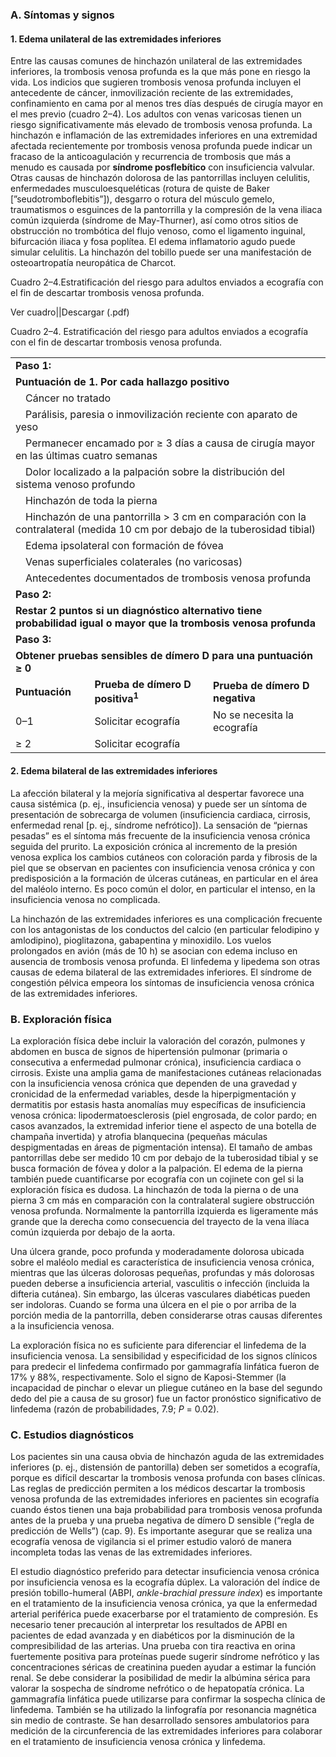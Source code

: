 ### A. Síntomas y signos

#### 1. Edema unilateral de las extremidades inferiores

Entre las causas comunes de hinchazón unilateral de las extremidades inferiores, la trombosis venosa profunda es la que más pone en riesgo la vida. Los indicios que sugieren trombosis venosa profunda incluyen el antecedente de cáncer, inmovilización reciente de las extremidades, confinamiento en cama por al menos tres días después de cirugía mayor en el mes previo (cuadro 2–4). Los adultos con venas varicosas tienen un riesgo significativamente más elevado de trombosis venosa profunda. La hinchazón e inflamación de las extremidades inferiores en una extremidad afectada recientemente por trombosis venosa profunda puede indicar un fracaso de la anticoagulación y recurrencia de trombosis que más a menudo es causada por **síndrome posflebítico** con insuficiencia valvular. Otras causas de hinchazón dolorosa de las pantorrillas incluyen celulitis, enfermedades musculoesqueléticas (rotura de quiste de Baker [”seudotromboflebitis”]), desgarro o rotura del músculo gemelo, traumatismos o esguinces de la pantorrilla y la compresión de la vena iliaca común izquierda (síndrome de May-Thurner), así como otros sitios de obstrucción no trombótica del flujo venoso, como el ligamento inguinal, bifurcación iliaca y fosa poplítea. El edema inflamatorio agudo puede simular celulitis. La hinchazón del tobillo puede ser una manifestación de osteoartropatía neuropática de Charcot.

Cuadro 2–4.Estratificación del riesgo para adultos enviados a ecografía con el fin de descartar trombosis venosa profunda.

Ver cuadro||Descargar (.pdf)

Cuadro 2–4. Estratificación del riesgo para adultos enviados a ecografía con el fin de descartar trombosis venosa profunda.

<table role="presentation"><tbody><tr><td colspan="3" rowspan="1"><strong xmlns:xlink="http://www.w3.org/1999/xlink">Paso 1:</strong></td></tr><tr><td colspan="3" rowspan="1"><strong xmlns:xlink="http://www.w3.org/1999/xlink">Puntuación de 1. Por cada hallazgo positivo</strong></td></tr><tr><td colspan="3" rowspan="1"> Cáncer no tratado</td></tr><tr><td colspan="3" rowspan="1"> Parálisis, paresia o inmovilización reciente con aparato de yeso</td></tr><tr><td colspan="3" rowspan="1"> Permanecer encamado por ≥ 3 días a causa de cirugía mayor en las últimas cuatro semanas</td></tr><tr><td colspan="3" rowspan="1"> Dolor localizado a la palpación sobre la distribución del sistema venoso profundo</td></tr><tr><td colspan="3" rowspan="1"> Hinchazón de toda la pierna</td></tr><tr><td colspan="3" rowspan="1"> Hinchazón de una pantorrilla &gt; 3 cm en comparación con la contralateral (medida 10 cm por debajo de la tuberosidad tibial)</td></tr><tr><td colspan="3" rowspan="1"> Edema ipsolateral con formación de fóvea</td></tr><tr><td colspan="3" rowspan="1"> Venas superficiales colaterales (no varicosas)</td></tr><tr><td colspan="3" rowspan="1"> Antecedentes documentados de trombosis venosa profunda</td></tr><tr><td colspan="3" rowspan="1"><strong xmlns:xlink="http://www.w3.org/1999/xlink">Paso 2:</strong></td></tr><tr><td colspan="3" rowspan="1"><strong xmlns:xlink="http://www.w3.org/1999/xlink">Restar 2 puntos si un diagnóstico alternativo tiene probabilidad igual o mayor que la trombosis venosa profunda</strong></td></tr><tr><td colspan="3" rowspan="1"><strong xmlns:xlink="http://www.w3.org/1999/xlink">Paso 3:</strong></td></tr><tr><td colspan="3" rowspan="1"><strong xmlns:xlink="http://www.w3.org/1999/xlink">Obtener pruebas sensibles de dímero D para una puntuación ≥ 0</strong></td></tr><tr><td colspan="1" rowspan="1"><strong xmlns:xlink="http://www.w3.org/1999/xlink">Puntuación</strong></td><td colspan="1" rowspan="1"><strong xmlns:xlink="http://www.w3.org/1999/xlink">Prueba de dímero D positiva</strong><sup><strong>1</strong></sup></td><td colspan="1" rowspan="1"><strong xmlns:xlink="http://www.w3.org/1999/xlink">Prueba de dímero D negativa</strong></td></tr><tr><td colspan="1" rowspan="1">0–1</td><td colspan="1" rowspan="1">Solicitar ecografía</td><td colspan="1" rowspan="1">No se necesita la ecografía</td></tr><tr><td colspan="1" rowspan="1">≥ 2</td><td colspan="1" rowspan="1">Solicitar ecografía</td><td colspan="1" rowspan="1"></td></tr></tbody></table>

#### 2. Edema bilateral de las extremidades inferiores

La afección bilateral y la mejoría significativa al despertar favorece una causa sistémica (p. ej., insuficiencia venosa) y puede ser un síntoma de presentación de sobrecarga de volumen (insuficiencia cardiaca, cirrosis, enfermedad renal [p. ej., síndrome nefrótico]). La sensación de “piernas pesadas” es el síntoma más frecuente de la insuficiencia venosa crónica seguida del prurito. La exposición crónica al incremento de la presión venosa explica los cambios cutáneos con coloración parda y fibrosis de la piel que se observan en pacientes con insuficiencia venosa crónica y con predisposición a la formación de úlceras cutáneas, en particular en el área del maléolo interno. Es poco común el dolor, en particular el intenso, en la insuficiencia venosa no complicada.

La hinchazón de las extremidades inferiores es una complicación frecuente con los antagonistas de los conductos del calcio (en particular felodipino y amlodipino), pioglitazona, gabapentina y minoxidilo. Los vuelos prolongados en avión (más de 10 h) se asocian con edema incluso en ausencia de trombosis venosa profunda. El linfedema y lipedema son otras causas de edema bilateral de las extremidades inferiores. El síndrome de congestión pélvica empeora los síntomas de insuficiencia venosa crónica de las extremidades inferiores.

### B. Exploración física

La exploración física debe incluir la valoración del corazón, pulmones y abdomen en busca de signos de hipertensión pulmonar (primaria o consecutiva a enfermedad pulmonar crónica), insuficiencia cardiaca o cirrosis. Existe una amplia gama de manifestaciones cutáneas relacionadas con la insuficiencia venosa crónica que dependen de una gravedad y cronicidad de la enfermedad variables, desde la hiperpigmentación y dermatitis por estasis hasta anomalías muy específicas de insuficiencia venosa crónica: lipodermatoesclerosis (piel engrosada, de color pardo; en casos avanzados, la extremidad inferior tiene el aspecto de una botella de champaña invertida) y atrofia blanquecina (pequeñas máculas despigmentadas en áreas de pigmentación intensa). El tamaño de ambas pantorrillas debe ser medido 10 cm por debajo de la tuberosidad tibial y se busca formación de fóvea y dolor a la palpación. El edema de la pierna también puede cuantificarse por ecografía con un cojinete con gel si la exploración física es dudosa. La hinchazón de toda la pierna o de una pierna 3 cm más en comparación con la contralateral sugiere obstrucción venosa profunda. Normalmente la pantorrilla izquierda es ligeramente más grande que la derecha como consecuencia del trayecto de la vena ilíaca común izquierda por debajo de la aorta.

Una úlcera grande, poco profunda y moderadamente dolorosa ubicada sobre el maléolo medial es característica de insuficiencia venosa crónica, mientras que las úlceras dolorosas pequeñas, profundas y más dolorosas pueden deberse a insuficiencia arterial, vasculitis o infección (incluida la difteria cutánea). Sin embargo, las úlceras vasculares diabéticas pueden ser indoloras. Cuando se forma una úlcera en el pie o por arriba de la porción media de la pantorrilla, deben considerarse otras causas diferentes a la insuficiencia venosa.

La exploración física no es suficiente para diferenciar el linfedema de la insuficiencia venosa. La sensibilidad y especificidad de los signos clínicos para predecir el linfedema confirmado por gammagrafía linfática fueron de 17% y 88%, respectivamente. Solo el signo de Kaposi-Stemmer (la incapacidad de pinchar o elevar un pliegue cutáneo en la base del segundo dedo del pie a causa de su grosor) fue un factor pronóstico significativo de linfedema (razón de probabilidades, 7.9; _P_ = 0.02).

### C. Estudios diagnósticos

Los pacientes sin una causa obvia de hinchazón aguda de las extremidades inferiores (p. ej., distensión de pantorilla) deben ser sometidos a ecografía, porque es difícil descartar la trombosis venosa profunda con bases clínicas. Las reglas de predicción permiten a los médicos descartar la trombosis venosa profunda de las extremidades inferiores en pacientes sin ecografía cuando éstos tienen una baja probabilidad para trombosis venosa profunda antes de la prueba y una prueba negativa de dímero D sensible (“regla de predicción de Wells”) (cap. 9). Es importante asegurar que se realiza una ecografía venosa de vigilancia si el primer estudio valoró de manera incompleta todas las venas de las extremidades inferiores.

El estudio diagnóstico preferido para detectar insuficiencia venosa crónica por insuficiencia venosa es la ecografía dúplex. La valoración del índice de presión tobillo-humeral (ABPI, _ankle-brachial pressure index_) es importante en el tratamiento de la insuficiencia venosa crónica, ya que la enfermedad arterial periférica puede exacerbarse por el tratamiento de compresión. Es necesario tener precaución al interpretar los resultados de APBI en pacientes de edad avanzada y en diabéticos por la disminución de la compresibilidad de las arterias. Una prueba con tira reactiva en orina fuertemente positiva para proteínas puede sugerir síndrome nefrótico y las concentraciones séricas de creatinina pueden ayudar a estimar la función renal. Se debe considerar la posibilidad de medir la albúmina sérica para valorar la sospecha de síndrome nefrótico o de hepatopatía crónica. La gammagrafía linfática puede utilizarse para confirmar la sospecha clínica de linfedema. También se ha utilizado la linfografía por resonancia magnética sin medio de contraste. Se han desarrollado sensores ambulatorios para medición de la circunferencia de las extremidades inferiores para colaborar en el tratamiento de insuficiencia venosa crónica y linfedema.